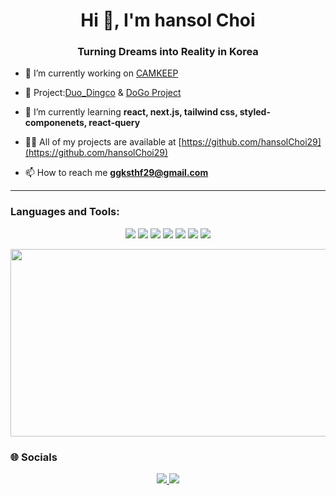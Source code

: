 
<h1 align="center">Hi 👋, I'm hansol Choi</h1>


<h3 align="center">Turning Dreams into Reality in Korea</h3>



- 🔭 I’m currently working on [CAMKEEP](https://github.com/hansolChoi29/camkeep)

- 🚀 Project:[Duo_Dingco](https://github.com/reizvoll/Duo_Dingco) & [DoGo Project](https://github.com/Noonsae/DoGo_project)

- 🌱 I’m currently learning **react, next.js, tailwind css, styled-componenets, react-query**

- 👨‍💻 All of my projects are available at [https://github.com/hansolChoi29](https://github.com/hansolChoi29)

- 📫 How to reach me **ggksthf29@gmail.com**

  
<hr />


<h3 align="left">Languages and Tools:</h3>
<p align="center">
  <img src="https://img.shields.io/badge/CSS3-1572B6?style=for-the-badge&logo=css3&logoColor=white&labelColor=blueviolet"/>
  <img src="https://img.shields.io/badge/HTML5-E34F26?style=for-the-badge&logo=html5&logoColor=white&labelColor=orangered"/>
  <img src="https://img.shields.io/badge/JavaScript-F7DF1E?style=for-the-badge&logo=javascript&logoColor=black&labelColor=gold"/>
  <img src="https://img.shields.io/badge/Next.js-000000?style=for-the-badge&logo=nextdotjs&logoColor=white&labelColor=gray"/>
  <img src="https://img.shields.io/badge/React-61DAFB?style=for-the-badge&logo=react&logoColor=black&labelColor=cyan"/>
  <img src="https://img.shields.io/badge/Tailwind_CSS-38B2AC?style=for-the-badge&logo=tailwindcss&logoColor=white&labelColor=teal"/>
  <img src="https://img.shields.io/badge/TypeScript-3178C6?style=for-the-badge&logo=typescript&logoColor=white&labelColor=blue"/>
</p>


<p align="center">
<a href="https://www.gitanimals.org/en_US?utm_medium=image&utm_source=hansolChoi29&utm_content=farm">
<img
  src="https://render.gitanimals.org/farms/hansolChoi29"
  width="600"
  height="300"
/>
</a>
</p>


### 🌐 Socials
<p align="center">
  <a href="https://instagram.com/_hxnxol_" target="_blank">
    <img src="https://img.shields.io/badge/Instagram-E4405F?style=for-the-badge&logo=instagram&logoColor=white&labelColor=crimson"/>
  </a>
  <a href="https://discord.gg/G4rSPTWf" target="_blank">
    <img src="https://img.shields.io/badge/Discord-5865F2?style=for-the-badge&logo=discord&logoColor=white&labelColor=blueviolet"/>
  </a>
</p>

